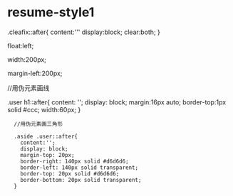 # resume-style1

.cleafix::after{
content:'''
display:block;
clear:both;
}



float:left;

width:200px;


margin-left:200px;

//用伪元素画线

.user h1::after{
        content: '';
        display: block;
        margin:16px auto;
        border-top:1px solid #ccc;
        width:60px;
      }
      
      
      //用伪元素画三角形
      
      .aside .user::after{
        content:'';
        display: block;
        margin-top: 20px;
        border-right: 140px solid #d6d6d6;
        border-left: 140px solid transparent;
        border-top: 20px solid #d6d6d6;
        border-bottom: 20px solid transparent;
      }
